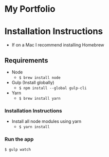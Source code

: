 # My Portfolio
# Installation Instructions
* If on a Mac I recommend installing Homebrew

## Requirements
* Node
    - `$ brew install node`
* Gulp (Install globally)
    - `$ npm install --global gulp-cli`
* Yarn
    - `$ brew install yarn`

### Installation Instructions
* Install all node modules using yarn
    - `$ yarn install`

### Run the app
`$ gulp watch` 

